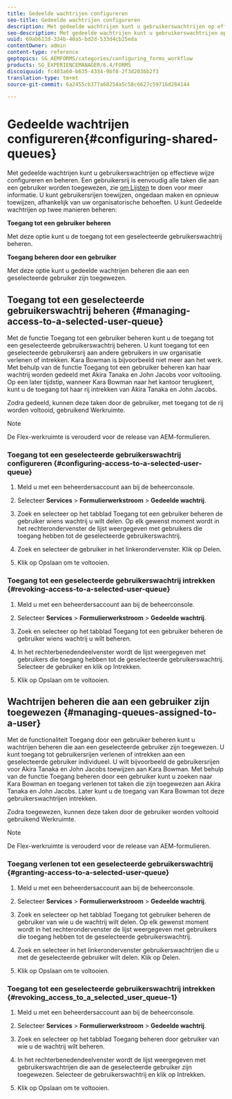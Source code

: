```yaml
---
title: Gedeelde wachtrijen configureren
seo-title: Gedeelde wachtrijen configureren
description: Met gedeelde wachtrijen kunt u gebruikerswachtrijen op effectieve wijze configureren en beheren. Leer hoe te om gedeelde rijen te vormen.
seo-description: Met gedeelde wachtrijen kunt u gebruikerswachtrijen op effectieve wijze configureren en beheren. Leer hoe te om gedeelde rijen te vormen.
uuid: 69ab611d-334b-40a5-bd2d-533d4cb25eda
contentOwner: admin
content-type: reference
geptopics: SG_AEMFORMS/categories/configuring_forms_workflow
products: SG_EXPERIENCEMANAGER/6.4/FORMS
discoiquuid: fc403a60-b635-4334-9bf8-2f3d2036b2f3
translation-type: tm+mt
source-git-commit: 6a2455cb377a68254a5c58c6627c59716d284144

---
```



# Gedeelde wachtrijen configureren{#configuring-shared-queues}

Met gedeelde wachtrijen kunt u gebruikerswachtrijen op effectieve wijze configureren en beheren. Een gebruikersrij is eenvoudig alle taken die aan een gebruiker worden toegewezen, zie [om Lijsten](https://help.adobe.com/en_US/livecycle/11.0/WorkspaceHelp/WS92d06802c76abadb-2b6ab502126beb6ba2f-7ffc.2.html) te doen voor meer informatie. U kunt gebruikersrijen toewijzen, ongedaan maken en opnieuw toewijzen, afhankelijk van uw organisatorische behoeften. U kunt Gedeelde wachtrijen op twee manieren beheren:

**Toegang tot een gebruiker beheren**

Met deze optie kunt u de toegang tot een geselecteerde gebruikerswachtrij beheren.

**Toegang beheren door een gebruiker**

Met deze optie kunt u gedeelde wachtrijen beheren die aan een geselecteerde gebruiker zijn toegewezen.

## Toegang tot een geselecteerde gebruikerswachtrij beheren {#managing-access-to-a-selected-user-queue}

Met de functie Toegang tot een gebruiker beheren kunt u de toegang tot een geselecteerde gebruikerswachtrij beheren. U kunt toegang tot een geselecteerde gebruikersrij aan andere gebruikers in uw organisatie verlenen of intrekken. Kara Bowman is bijvoorbeeld niet meer aan het werk. Met behulp van de functie Toegang tot een gebruiker beheren kan haar wachtrij worden gedeeld met Akira Tanaka en John Jacobs voor voltooiing. Op een later tijdstip, wanneer Kara Bowman naar het kantoor terugkeert, kunt u de toegang tot haar rij intrekken van Akira Tanaka en John Jacobs.

Zodra gedeeld, kunnen deze taken door de gebruiker, met toegang tot de rij worden voltooid, gebruikend Werkruimte.

>[!NOTE]
>
>De Flex-werkruimte is verouderd voor de release van AEM-formulieren.

### Toegang tot een geselecteerde gebruikerswachtrij configureren {#configuring-access-to-a-selected-user-queue}

1. Meld u met een beheerdersaccount aan bij de beheerconsole.
1. Selecteer **Services** > **Formulierwerkstroom** > **Gedeelde wachtrij**.

1. Zoek en selecteer op het tabblad Toegang tot een gebruiker beheren de gebruiker wiens wachtrij u wilt delen. Op elk gewenst moment wordt in het rechterondervenster de lijst weergegeven met gebruikers die toegang hebben tot de geselecteerde gebruikerswachtrij.
1. Zoek en selecteer de gebruiker in het linkerondervenster. Klik op Delen.
1. Klik op Opslaan om te voltooien.

### Toegang tot een geselecteerde gebruikerswachtrij intrekken {#revoking-access-to-a-selected-user-queue}

1. Meld u met een beheerdersaccount aan bij de beheerconsole.
1. Selecteer **Services** > **Formulierwerkstroom** > **Gedeelde wachtrij**.

1. Zoek en selecteer op het tabblad Toegang tot een gebruiker beheren de gebruiker wiens wachtrij u wilt beheren.
1. In het rechterbenedendeelvenster wordt de lijst weergegeven met gebruikers die toegang hebben tot de geselecteerde gebruikerswachtrij. Selecteer de gebruiker en klik op Intrekken.
1. Klik op Opslaan om te voltooien.

## Wachtrijen beheren die aan een gebruiker zijn toegewezen {#managing-queues-assigned-to-a-user}

Met de functionaliteit Toegang door een gebruiker beheren kunt u wachtrijen beheren die aan een geselecteerde gebruiker zijn toegewezen. U kunt toegang tot gebruikersrijen verlenen of intrekken aan een geselecteerde gebruiker individueel. U wilt bijvoorbeeld de gebruikersrijen voor Akira Tanaka en John Jacobs toewijzen aan Kara Bowman. Met behulp van de functie Toegang beheren door een gebruiker kunt u zoeken naar Kara Bowman en toegang verlenen tot taken die zijn toegewezen aan Akira Tanaka en John Jacobs. Later kunt u de toegang van Kara Bowman tot deze gebruikerswachtrijen intrekken.

Zodra toegewezen, kunnen deze taken door de gebruiker worden voltooid gebruikend Werkruimte.

>[!NOTE]
>
>De Flex-werkruimte is verouderd voor de release van AEM-formulieren.

### Toegang verlenen tot een geselecteerde gebruikerswachtrij {#granting-access-to-a-selected-user-queue}

1. Meld u met een beheerdersaccount aan bij de beheerconsole.
1. Selecteer **Services** > **Formulierwerkstroom** > **Gedeelde wachtrij**.

1. Zoek en selecteer op het tabblad Toegang tot gebruiker beheren de gebruiker van wie u de wachtrij wilt delen. Op elk gewenst moment wordt in het rechterondervenster de lijst weergegeven met gebruikers die toegang hebben tot de geselecteerde gebruikerswachtrij.
1. Zoek en selecteer in het linkerondervenster gebruikerswachtrijen die u met de geselecteerde gebruiker wilt delen. Klik op Delen.
1. Klik op Opslaan om te voltooien.

### Toegang tot een geselecteerde gebruikerswachtrij intrekken {#revoking_access_to_a_selected_user_queue-1}

1. Meld u met een beheerdersaccount aan bij de beheerconsole.
1. Selecteer **Services** > **Formulierwerkstroom** > **Gedeelde wachtrij**.

1. Zoek en selecteer op het tabblad Toegang beheren door gebruiker van wie u de wachtrij wilt beheren.
1. In het rechterbenedendeelvenster wordt de lijst weergegeven met gebruikerswachtrijen die aan de geselecteerde gebruiker zijn toegewezen. Selecteer de gebruikerswachtrij en klik op Intrekken.
1. Klik op Opslaan om te voltooien.


